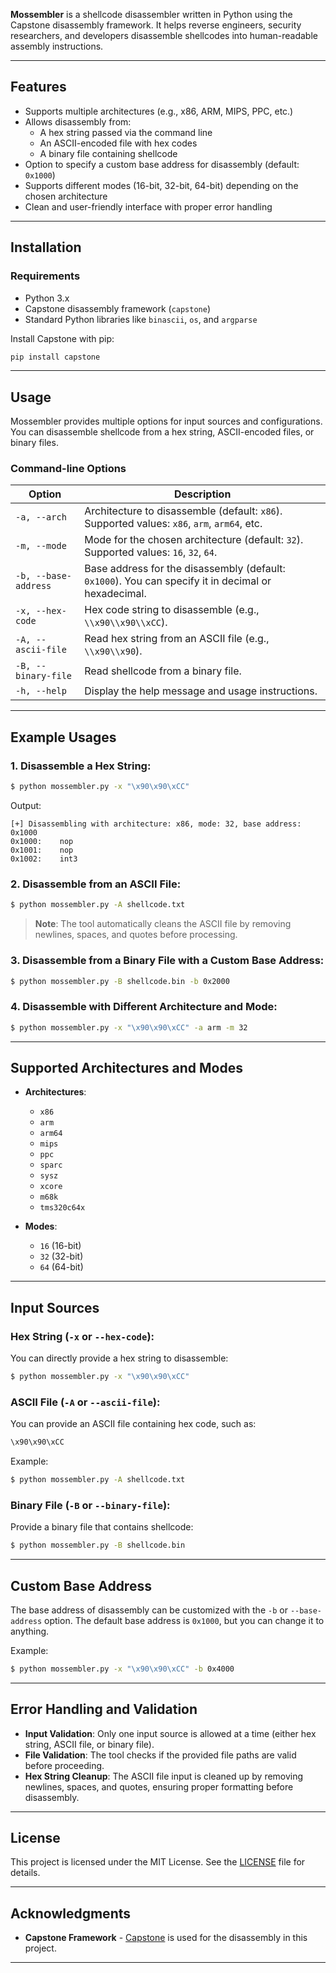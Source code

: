 **Mossembler** is a shellcode disassembler written in Python using the Capstone disassembly framework. It helps reverse engineers, security researchers, and developers disassemble shellcodes into human-readable assembly instructions.

---
## Features

- Supports multiple architectures (e.g., x86, ARM, MIPS, PPC, etc.)
- Allows disassembly from:
  - A hex string passed via the command line
  - An ASCII-encoded file with hex codes
  - A binary file containing shellcode
- Option to specify a custom base address for disassembly (default: `0x1000`)
- Supports different modes (16-bit, 32-bit, 64-bit) depending on the chosen architecture
- Clean and user-friendly interface with proper error handling

---

## Installation

### Requirements

- Python 3.x
- Capstone disassembly framework (`capstone`)
- Standard Python libraries like `binascii`, `os`, and `argparse`

Install Capstone with pip:

```bash
pip install capstone
```

---

## Usage

Mossembler provides multiple options for input sources and configurations. You can disassemble shellcode from a hex string, ASCII-encoded files, or binary files.

### Command-line Options

| Option              | Description                                                                                      |
|---------------------|--------------------------------------------------------------------------------------------------|
| `-a, --arch`        | Architecture to disassemble (default: `x86`). Supported values: `x86`, `arm`, `arm64`, etc.       |
| `-m, --mode`        | Mode for the chosen architecture (default: `32`). Supported values: `16`, `32`, `64`.             |
| `-b, --base-address`| Base address for the disassembly (default: `0x1000`). You can specify it in decimal or hexadecimal.|
| `-x, --hex-code`    | Hex code string to disassemble (e.g., `\\x90\\x90\\xCC`).                                         |
| `-A, --ascii-file`  | Read hex string from an ASCII file (e.g., `\\x90\\x90`).                                          |
| `-B, --binary-file` | Read shellcode from a binary file.                                                                |
| `-h, --help`        | Display the help message and usage instructions.                                                  |

---

## Example Usages

### 1. Disassemble a Hex String:
```bash
$ python mossembler.py -x "\x90\x90\xCC"
```
Output:
```
[+] Disassembling with architecture: x86, mode: 32, base address: 0x1000
0x1000:    nop
0x1001:    nop
0x1002:    int3
```

### 2. Disassemble from an ASCII File:
```bash
$ python mossembler.py -A shellcode.txt
```
> **Note**: The tool automatically cleans the ASCII file by removing newlines, spaces, and quotes before processing.

### 3. Disassemble from a Binary File with a Custom Base Address:
```bash
$ python mossembler.py -B shellcode.bin -b 0x2000
```

### 4. Disassemble with Different Architecture and Mode:
```bash
$ python mossembler.py -x "\x90\x90\xCC" -a arm -m 32
```

---

## Supported Architectures and Modes

- **Architectures**:
  - `x86`
  - `arm`
  - `arm64`
  - `mips`
  - `ppc`
  - `sparc`
  - `sysz`
  - `xcore`
  - `m68k`
  - `tms320c64x`
  
- **Modes**:
  - `16` (16-bit)
  - `32` (32-bit)
  - `64` (64-bit)

---

## Input Sources

### Hex String (`-x` or `--hex-code`):
You can directly provide a hex string to disassemble:
```bash
$ python mossembler.py -x "\x90\x90\xCC"
```

### ASCII File (`-A` or `--ascii-file`):
You can provide an ASCII file containing hex code, such as:
```txt
\x90\x90\xCC
```
Example:
```bash
$ python mossembler.py -A shellcode.txt
```

### Binary File (`-B` or `--binary-file`):
Provide a binary file that contains shellcode:
```bash
$ python mossembler.py -B shellcode.bin
```

---

## Custom Base Address

The base address of disassembly can be customized with the `-b` or `--base-address` option. The default base address is `0x1000`, but you can change it to anything.

Example:
```bash
$ python mossembler.py -x "\x90\x90\xCC" -b 0x4000
```

---

## Error Handling and Validation

- **Input Validation**: Only one input source is allowed at a time (either hex string, ASCII file, or binary file).
- **File Validation**: The tool checks if the provided file paths are valid before proceeding.
- **Hex String Cleanup**: The ASCII file input is cleaned up by removing newlines, spaces, and quotes, ensuring proper formatting before disassembly.

---

## License

This project is licensed under the MIT License. See the [LICENSE](LICENSE) file for details.

---

## Acknowledgments

- **Capstone Framework** - [Capstone](https://www.capstone-engine.org/) is used for the disassembly in this project.

---
